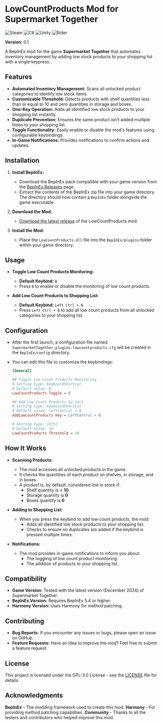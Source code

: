 # LowCountProducts Mod for Supermarket Together

![Steam](https://img.shields.io/badge/steam-%23000000.svg?style=for-the-badge&logo=steam&logoColor=white)
![C#](https://img.shields.io/badge/c%23-%23239120.svg?style=for-the-badge&logo=csharp&logoColor=white)
![Unity](https://img.shields.io/badge/unity-%23000000.svg?style=for-the-badge&logo=unity&logoColor=white)
![Rider](https://img.shields.io/badge/Rider-000000.svg?style=for-the-badge&logo=Rider&logoColor=white&color=black&labelColor=crimson)

**Version:** 0.1

A BepInEx mod for the game **Supermarket Together** that automates inventory management by adding low stock products to your shopping list with a single keypress.

## Features

- **Automated Inventory Management:** Scans all unlocked product categories to identify low stock items.
- **Customizable Threshold:** Detects products with shelf quantities less than or equal to 10 and zero quantities in storage and boxes.
- **One-Key Operation:** Adds all identified low stock products to your shopping list instantly.
- **Duplicate Prevention:** Ensures the same product isn't added multiple times to your shopping list.
- **Toggle Functionality:** Easily enable or disable the mod's features using configurable keybindings.
- **In-Game Notifications:** Provides notifications to confirm actions and updates.

## Installation

1. **Install BepInEx:**

   - Download the BepInEx pack compatible with your game version from the [BepInEx Releases](https://github.com/BepInEx/BepInEx/releases) page.
   - Extract the contents of the BepInEx zip file into your game directory. The directory should now contain a `BepInEx` folder alongside the game executable.

2. **Download the Mod:**

   - [Download the latest release](https://github.com/davidesidoti/spmtgt-lowcountproducts/releases) of the LowCountProducts mod.

3. **Install the Mod:**

   - Place the `LowCountProducts.dll` file into the `BepInEx/plugins` folder within your game directory.

## Usage

- **Toggle Low Count Products Monitoring:**

  - **Default Keybind:** `B`
  - Press `B` to enable or disable the monitoring of low count products.

- **Add Low Count Products to Shopping List:**

  - **Default Keybind:** `Left Ctrl + B`
  - Press `Left Ctrl + B` to add all low count products from all unlocked categories to your shopping list.

## Configuration

- After the first launch, a configuration file named `SupermarketTogether.plugins.lowcountproducts.cfg` will be created in the `BepInEx/config` directory.
- You can edit this file to customize the keybindings:

  ```ini
  [General]

  ## Toggle Low Count Products Monitoring
  # Setting type: KeyboardShortcut
  # Default value: B
  LowCountProducts Toggle = B

  ## Add Low Count Products to Cart
  # Setting type: KeyboardShortcut
  # Default value: LeftControl + B
  AddLowCountProducts Key = LeftControl + B

  # Setting type: Int32
  # Default value: 10
  LowCountProducts Threshold = 10
  ```

## How It Works

- **Scanning Products:**
  - The mod accesses all unlocked products in the game.
  - It checks the quantities of each product on shelves, in storage, and in boxes.
  - A product is, by default, considered low in stock if:
    - Shelf quantity is ≤ **10**
    - Storage quantity is **0**
    - Boxes quantity is **0**
      
- **Adding to Shopping List:**
  - When you press the keybind to add low count products, the mod:
    - Adds all identified low stock products to your shopping list.
    - Checks to ensure no duplicates are added if the keybind is pressed multiple times.
   
- **Notifications:**
  - The mod provides in-game notifications to inform you about:
    - The toggling of low count product monitoring.
    - The addition of products to your shopping list.
   
## Compatibility

- **Game Version:** Tested with the latest version (December 2024) of Supermarket Together.
- **BepInEx Version:** Requires BepInEx 5.4 or higher.
- **Harmony Version:** Uses Harmony for method patching.

## Contributing

- **Bug Reports:** If you encounter any issues or bugs, please open an issue on GitHub.
- **Feature Requests:** Have an idea to improve the mod? Feel free to submit a feature request.

## License

This project is licensed under the GPL-3.0 License - see the [LICENSE](https://github.com/davidesidoti/spmtgt-lowcountproducts/blob/main/LICENSE) file for details.

## Acknowledgments

**BepInEx** - The modding framework used to create this mod.
**Harmony** - For providing method patching capabilities.
**Community** - Thanks to all the testers and contributors who helped improve this mod.
